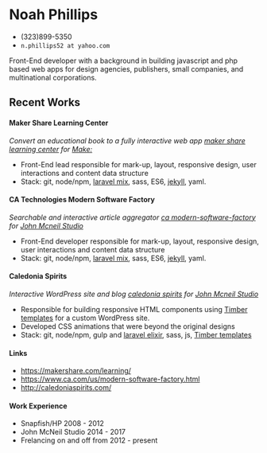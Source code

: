 # Noah Phillips

* (323)899-5350
* `n.phillips52 at yahoo.com`

Front-End developer with a background in building javascript and php based web apps for design agencies, publishers, small companies, and multinational corporations.

## Recent Works

#### Maker Share Learning Center

*Convert an educational book to a fully interactive web app [maker share learning center](https://makershare.com/learning/) for [Make&#58;](https://makermedia.com/)*

* Front-End lead responsible for mark-up, layout, responsive design, user interactions and content data structure
* Stack&#58; git, node/npm, [laravel mix](https://github.com/JeffreyWay/laravel-mix), sass, ES6, [jekyll](https://jekyllrb.com/), yaml.

#### CA Technologies Modern Software Factory

*Searchable and interactive article aggregator [ca modern-software-factory](https://www.ca.com/us/modern-software-factory.html) for [John Mcneil Studio](http://www.johnmcneilstudio.com)*

* Front-End developer responsible for mark-up, layout, responsive design, user interactions and content data structure
* Stack&#58; git, node/npm, [laravel mix](https://github.com/JeffreyWay/laravel-mix), sass, ES6, [jekyll](https://jekyllrb.com/), yaml.

#### Caledonia Spirits

*Interactive WordPress site and blog [caledonia spirits](http://caledoniaspirits.com/) for [John Mcneil Studio](http://www.johnmcneilstudio.com)*

* Responsible for building responsive HTML components using [Timber templates](https://github.com/timber/timber) for a custom WordPress site.
* Developed CSS animations that were beyond the original designs
* Stack&#58; git, node/npm, gulp and [laravel elixir](https://github.com/laravel/elixir), sass, js, [Timber templates](https://github.com/timber/timber)

#### Links

* https://makershare.com/learning/
* https://www.ca.com/us/modern-software-factory.html
* http://caledoniaspirits.com/

#### Work Experience

* Snapfish/HP 2008 - 2012
* John McNeil Studio 2014 - 2017
* Frelancing on and off from 2012 - present
